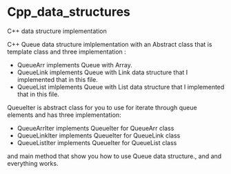 # Cpp_data_structures
C++  data structure implementation

C++ Queue data structure imlplementation with an Abstract class that is template class and three implementation :

- QueueArr implements Queue with Array.
- QueueLink implements Queue with Link data structure that I implemented that in this file.
- QueueList imlplements Queue with List data structure that I implemented that in this file.


QueueIter is abstract class for you to use for iterate through queue elements and has three implementation:


- QueueArrIter implements QueueIter for QueueArr class 
- QueueLinkIter implements QueueIter for QueueLink class
- QueueListIter implements QueueIter for QueueList class


and main method that show you how to use Queue data structure., and and everything works.
